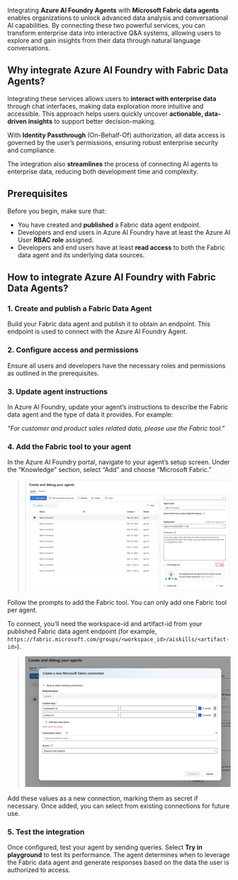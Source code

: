 Integrating **Azure AI Foundry Agents** with **Microsoft Fabric data agents** enables organizations to unlock advanced data analysis and conversational AI capabilities. By connecting these two powerful services, you can transform enterprise data into interactive Q&A systems, allowing users to explore and gain insights from their data through natural language conversations.

## Why integrate Azure AI Foundry with Fabric Data Agents?

Integrating these services allows users to **interact with enterprise data** through chat interfaces, making data exploration more intuitive and accessible. This approach helps users quickly uncover **actionable, data-driven insights** to support better decision-making. 

With **Identity Passthrough** (On-Behalf-Of) authorization, all data access is governed by the user’s permissions, ensuring robust enterprise security and compliance. 

The integration also **streamlines** the process of connecting AI agents to enterprise data, reducing both development time and complexity.

## Prerequisites

Before you begin, make sure that:

- You have created and **published** a Fabric data agent endpoint.
- Developers and end users in Azure AI Foundry have at least the Azure AI User **RBAC role** assigned.
- Developers and end users have at least **read access** to both the Fabric data agent and its underlying data sources.

## How to integrate Azure AI Foundry with Fabric Data Agents?

### 1. Create and publish a Fabric Data Agent

Build your Fabric data agent and publish it to obtain an endpoint. This endpoint is used to connect with the Azure AI Foundry Agent.

### 2. Configure access and permissions

Ensure all users and developers have the necessary roles and permissions as outlined in the prerequisites.

### 3. Update agent instructions

In Azure AI Foundry, update your agent’s instructions to describe the Fabric data agent and the type of data it provides. For example:

_“For customer and product sales related data, please use the Fabric tool.”_

### 4. Add the Fabric tool to your agent

In the Azure AI Foundry portal, navigate to your agent’s setup screen.
Under the “Knowledge” section, select “Add” and choose “Microsoft Fabric.”

> [![Screenshot of selecting the add knowledge button in Azure AI Foundry agent.](../media/ai-foundry-agent-add-knowledge.png)](../media/ai-foundry-agent-add-knowledge.png#lightbox)

Follow the prompts to add the Fabric tool. You can only add one Fabric tool per agent.

To connect, you’ll need the workspace-id and artifact-id from your published Fabric data agent endpoint (for example, `https://fabric.microsoft.com/groups/<workspace_id>/aiskills/<artifact-id>`).

> [![Screenshot of creating a connection in Azure AI Foundry agent.](../media/ai-foundry-agent-create-connection.png)](../media/ai-foundry-agent-create-connection.png#lightbox)

Add these values as a new connection, marking them as secret if necessary.
Once added, you can select from existing connections for future use.

### 5. Test the integration

Once configured, test your agent by sending queries. Select **Try in playground** to test its performance. The agent determines when to leverage the Fabric data agent and generate responses based on the data the user is authorized to access.